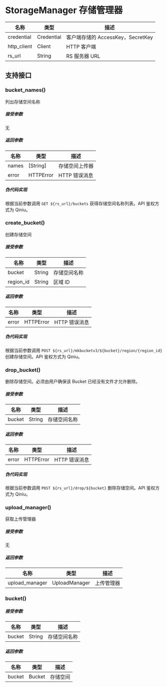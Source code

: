 # StorageManager 存储管理器

| 名称          | 类型         | 描述                                                         |
| ------------- | ------------ | ------------------------------------------------------------ |
| credential    | Credential   | 客户端存储的 AccessKey，SecretKey                            |
| http_client        | Client       | HTTP 客户端                                           |
| rs_url | String | RS 服务器 URL |

## 支持接口

### bucket_names()

列出存储空间名称

##### 接受参数

无

##### 返回参数

| 名称     | 类型           | 描述           |
| -------- | -------------- | -------------- |
| names | [String] | 存储空间上传器 |
| error | HTTPError | HTTP 错误消息 |

##### 伪代码实现

根据当前参数调用 `GET ${rs_url}/buckets` 获得存储空间名称列表。API 鉴权方式为 Qiniu。

### create_bucket()

创建存储空间

##### 接受参数

| 名称     | 类型           | 描述           |
| -------- | -------------- | -------------- |
| bucket | String | 存储空间名称 |
| region_id | String | 区域 ID |

##### 返回参数

| 名称     | 类型           | 描述           |
| -------- | -------------- | -------------- |
| error | HTTPError | HTTP 错误消息 |

##### 伪代码实现

根据当前参数调用 `POST ${rs_url}/mkbucketv3/${bucket}/region/{region_id}` 创建存储空间。API 鉴权方式为 Qiniu。

### drop_bucket()

删除存储空间。必须由用户确保该 Bucket 已经没有文件才允许删除。

##### 接受参数

| 名称     | 类型           | 描述           |
| -------- | -------------- | -------------- |
| bucket | String | 存储空间名称 |

##### 返回参数

| 名称     | 类型           | 描述           |
| -------- | -------------- | -------------- |
| error | HTTPError | HTTP 错误消息 |

##### 伪代码实现

根据当前参数调用 `POST ${rs_url}/drop/${bucket}` 删除存储空间。API 鉴权方式为 Qiniu。

### upload_manager()

获取上传管理器

##### 接受参数

无

##### 返回参数

| 名称     | 类型           | 描述           |
| -------- | -------------- | -------------- |
| upload_manager | UploadManager | 上传管理器 |

### bucket()

##### 接受参数

| 名称     | 类型           | 描述           |
| -------- | -------------- | -------------- |
| bucket | String | 存储空间名称 |

##### 返回参数

| 名称     | 类型           | 描述           |
| -------- | -------------- | -------------- |
| bucket | Bucket | 存储空间 |